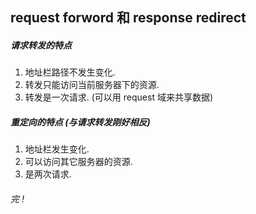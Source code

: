 ## request forword 和 response redirect

##### 请求转发的特点

1. 地址栏路径不发生变化.
2. 转发只能访问当前服务器下的资源.
3. 转发是一次请求. (可以用 request 域来共享数据)





##### 重定向的特点 (与请求转发刚好相反)

1. 地址栏发生变化.
2. 可以访问其它服务器的资源.
3. 是两次请求.





###### 完 !